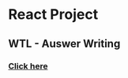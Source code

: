 # React Project

## WTL - Auswer Writing

### [Click here](https://wtl-auswerwriting-me.netlify.app/)

